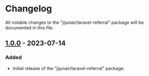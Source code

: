 # Changelog

All notable changes to the "jijunair/laravel-referral" package will be documented in this file.

## [1.0.0] - 2023-07-14

### Added
- Initial release of the "jijunair/laravel-referral" package.

[1.0.0]: https://github.com/jijunair/laravel-referral/releases/tag/v1.0.0
